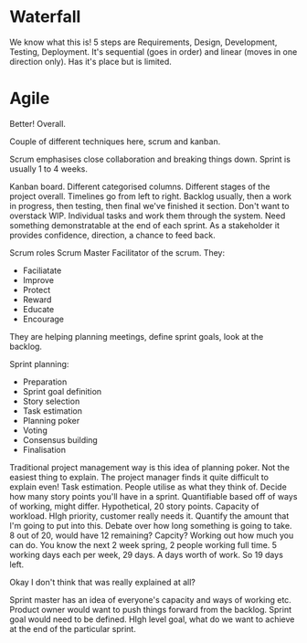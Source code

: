 # Waterfall

We know what this is! 5 steps are Requirements, Design, Development, Testing, Deployment. It's sequential (goes in order) and linear (moves in one direction only). 
Has it's place but is limited.

# Agile

Better! Overall.

Couple of different techniques here, scrum and kanban.

Scrum emphasises close collaboration and breaking things down.
Sprint is usually 1 to 4 weeks.

Kanban board.
Different categorised columns. Different stages of the project overall.
Timelines go from left to right. Backlog usually, then a work in progress, then testing, then final we've finished it section.
Don't want to overstack WIP. Individual tasks and work them through the system.
Need something demonstratable at the end of each sprint. As a stakeholder it provides confidence, direction, a chance to feed back.

Scrum roles
Scrum Master
Facilitator of the scrum. They:
- Faciliatate
- Improve
- Protect
- Reward
- Educate
- Encourage

They are helping planning meetings, define sprint goals, look at the backlog.

Sprint planning:
- Preparation
- Sprint goal definition
- Story selection
- Task estimation
- Planning poker
- Voting
- Consensus building
- Finalisation

Traditional project management way is this idea of planning poker. Not the easiest thing to explain. The project manager finds it quite difficult to explain even!
Task estimation.
People utilise as what they think of. Decide how many story points you'll have in a sprint. Quantifiable based off of ways of working, might differ.
Hypothetical, 20 story points. Capacity of workload. 
HIgh priority, customer really needs it.
Quantify the amount that I'm going to put into this. 
Debate over how long something is going to take. 8 out of 20, would have 12 remaining?
Capcity? Working out how much you can do. You know the next 2 week spring, 2 people working full time. 5 working days each per week, 29 days.
A days worth of work. So 19 days left.

Okay I don't think that was really explained at all?

Sprint master has an idea of everyone's capacity and ways of working etc. Product owner would want to push things forward from the backlog.
Sprint goal would need to be defined. HIgh level goal, what do we want to achieve at the end of the particular sprint.

  

